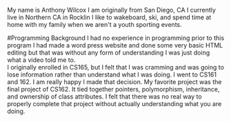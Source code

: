 My name is Anthony Wilcox
I am originally from San Diego, CA
I currently live in Northern CA in Rocklin
I like to wakeboard, ski, and spend time at home
with my family when we aren't a youth sporting 
events.  

#Programming Background
I had no experience in programming prior to this program
I had made a word press website and done some very basic
HTML editing but that was without any form of understanding
I was just doing what a video told me to.  
I originally enrolled in CS165, but I felt that I was 
cramming and was going to lose information rather than
understand what I was doing.  I went to CS161 and 162.  I am
really happy I made that decision.  My favorite project was the
final project of CS162.  It tied together pointers, polymorphism, 
inheritance, and ownership of class attributes.  I felt that
there was no real way to properly complete that project without
actually understanding what you are doing.